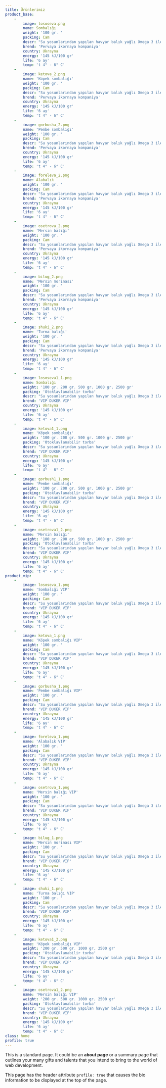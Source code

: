 ```yaml
---
title: Ürünlerimiz
product_base:
    -
        image: lososeva.png
        name: Sombalığı
        weight: '100 gr. '
        packing: Cam
        descr: "Su yosunlarından yapılan havyar balık yağlı Omega 3 ile zengin\r\nZevk özellikleri açısından gerçek havyara yakın"
        brend: 'Pervaya ikornaya kompaniya'
        country: Ukrayna
        energy: '145 kJ/100 gr'
        life: '6 ay'
        temp: 't 4° - 6° C'
    -
        image: ketova_2.png
        name: 'Köpek sombalığı'
        weight: '100 gr. '
        packing: Cam
        descr: "Su yosunlarından yapılan havyar balık yağlı Omega 3 ile zengin\r\nZevk özellikleri açısından gerçek havyara yakın"
        brend: 'Pervaya ikornaya kompaniya'
        country: Ukrayna
        energy: '145 kJ/100 gr'
        life: '6 ay'
        temp: 't 4° - 6° C'
    -
        image: gorbusha_2.png
        name: 'Pembe sombalığı'
        weight: '100 gr. '
        packing: Cam
        descr: "Su yosunlarından yapılan havyar balık yağlı Omega 3 ile zengin\r\nZevk özellikleri açısından gerçek havyara yakın"
        brend: 'Pervaya ikornaya kompaniya'
        country: Ukrayna
        energy: '145 kJ/100 gr'
        life: '6 ay'
        temp: 't 4° - 6° C'
    -
        image: foreleva_2.png
        name: Alabalık
        weight: '100 gr. '
        packing: Cam
        descr: "Su yosunlarından yapılan havyar balık yağlı Omega 3 ile zengin\r\nZevk özellikleri açısından gerçek havyara yakın"
        brend: 'Pervaya ikornaya kompaniya'
        country: Ukrayna
        energy: '145 kJ/100 gr'
        life: '6 ay'
        temp: 't 4° - 6° C'
    -
        image: osetrova_2.png
        name: 'Mersin balığı'
        weight: '100 gr. '
        packing: Cam
        descr: "Su yosunlarından yapılan havyar balık yağlı Omega 3 ile zengin\r\nZevk özellikleri açısından gerçek havyara yakın"
        brend: 'Pervaya ikornaya kompaniya'
        country: Ukrayna
        energy: '145 kJ/100 gr'
        life: '6 ay'
        temp: 't 4° - 6° C'
    -
        image: bilug_2.png
        name: 'Mersin morinası'
        weight: '100 gr. '
        packing: Cam
        descr: "Su yosunlarından yapılan havyar balık yağlı Omega 3 ile zengin\r\nZevk özellikleri açısından gerçek havyara yakın"
        brend: 'Pervaya ikornaya kompaniya'
        country: Ukrayna
        energy: '145 kJ/100 gr'
        life: '6 ay'
        temp: 't 4° - 6° C'
    -
        image: shuki_2.png
        name: 'Turna balığı'
        weight: '100 gr. '
        packing: Cam
        descr: "Su yosunlarından yapılan havyar balık yağlı Omega 3 ile zengin\r\nZevk özellikleri açısından gerçek havyara yakın"
        brend: 'Pervaya ikornaya kompaniya'
        country: Ukrayna
        energy: '145 kJ/100 gr'
        life: '6 ay'
        temp: 't 4° - 6° C'
    -
        image: lososeva1_1.png
        name: Sombalığı
        weight: '100 gr. 200 gr. 500 gr. 1000 gr. 2500 gr'
        packing: 'Otoklavlanabilir torba'
        descr: "Su yosunlarından yapılan havyar balık yağlı Omega 3 ile zengin\r\nZevk özellikleri açısından gerçek havyara yakın"
        brend: 'VIP DUKER VIP'
        country: Ukrayna
        energy: '145 kJ/100 gr'
        life: '6 ay'
        temp: 't 4° - 6° C'
    -
        image: ketova1_1.png
        name: 'Köpek sombalığı'
        weight: '100 gr. 200 gr. 500 gr. 1000 gr. 2500 gr'
        packing: 'Otoklavlanabilir torba'
        descr: "Su yosunlarından yapılan havyar balık yağlı Omega 3 ile zengin\r\nZevk özellikleri açısından gerçek havyara yakın"
        brend: 'VIP DUKER VIP'
        country: Ukrayna
        energy: '145 kJ/100 gr'
        life: '6 ay'
        temp: 't 4° - 6° C'
    -
        image: gorbush1_1.png
        name: 'Pembe sombalığı'
        weight: '100 gr. 200 gr. 500 gr. 1000 gr. 2500 gr'
        packing: 'Otoklavlanabilir torba'
        descr: "Su yosunlarından yapılan havyar balık yağlı Omega 3 ile zengin\r\nZevk özellikleri açısından gerçek havyara yakın"
        brend: 'VIP DUKER VIP'
        country: Ukrayna
        energy: '145 kJ/100 gr'
        life: '6 ay'
        temp: 't 4° - 6° C'
    -
        image: osetrova1_2.png
        name: 'Mersin balığı'
        weight: '100 gr. 200 gr. 500 gr. 1000 gr. 2500 gr'
        packing: 'Otoklavlanabilir torba'
        descr: "Su yosunlarından yapılan havyar balık yağlı Omega 3 ile zengin\r\nZevk özellikleri açısından gerçek havyara yakın"
        brend: 'VIP DUKER VIP'
        country: Ukrayna
        energy: '145 kJ/100 gr'
        life: '6 ay'
        temp: 't 4° - 6° C'
product_vip:
    -
        image: lososeva_1.png
        name: 'Sombalığı VIP'
        weight: '100 gr. '
        packing: Cam
        descr: "Su yosunlarından yapılan havyar balık yağlı Omega 3 ile zengin\r\nZevk özellikleri açısından gerçek havyara yakın"
        brend: 'VIP DUKER VIP'
        country: Ukrayna
        energy: '145 kJ/100 gr'
        life: '6 ay'
        temp: 't 4° - 6° C'
    -
        image: ketova_1.png
        name: 'Köpek sombalığı VIP'
        weight: '100 gr. '
        packing: Cam
        descr: "Su yosunlarından yapılan havyar balık yağlı Omega 3 ile zengin\r\nZevk özellikleri açısından gerçek havyara yakın"
        brend: 'VIP DUKER VIP'
        country: Ukrayna
        energy: '145 kJ/100 gr'
        life: '6 ay'
        temp: 't 4° - 6° C'
    -
        image: gorbusha_1.png
        name: 'Pembe sombalığı VIP'
        weight: '100 gr. '
        packing: Cam
        descr: "Su yosunlarından yapılan havyar balık yağlı Omega 3 ile zengin\r\nZevk özellikleri açısından gerçek havyara yakın"
        brend: 'VIP DUKER VIP'
        country: Ukrayna
        energy: '145 kJ/100 gr'
        life: '6 ay'
        temp: 't 4° - 6° C'
    -
        image: foreleva_1.png
        name: 'Alabalık VIP'
        weight: '100 gr. '
        packing: Cam
        descr: "Su yosunlarından yapılan havyar balık yağlı Omega 3 ile zengin\r\nZevk özellikleri açısından gerçek havyara yakın"
        brend: 'VIP DUKER VIP'
        country: Ukrayna
        energy: '145 kJ/100 gr'
        life: '6 ay'
        temp: 't 4° - 6° C'
    -
        image: osetrova_1.png
        name: 'Mersin balığı VIP'
        weight: '100 gr. '
        packing: Cam
        descr: "Su yosunlarından yapılan havyar balık yağlı Omega 3 ile zengin\r\nZevk özellikleri açısından gerçek havyara yakın"
        brend: 'VIP DUKER VIP'
        country: Ukrayna
        energy: '145 kJ/100 gr'
        life: '6 ay'
        temp: 't 4° - 6° C'
    -
        image: bilug_1.png
        name: 'Mersin morinası VIP'
        weight: '100 gr. '
        packing: Cam
        descr: "Su yosunlarından yapılan havyar balık yağlı Omega 3 ile zengin\r\nZevk özellikleri açısından gerçek havyara yakın"
        brend: 'VIP DUKER VIP'
        country: Ukrayna
        energy: '145 kJ/100 gr'
        life: '6 ay'
        temp: 't 4° - 6° C'
    -
        image: shuki_1.png
        name: 'Turna balığı VIP'
        weight: '100 gr. '
        packing: Cam
        descr: "Su yosunlarından yapılan havyar balık yağlı Omega 3 ile zengin\r\nZevk özellikleri açısından gerçek havyara yakın"
        brend: 'VIP DUKER VIP'
        country: Ukrayna
        energy: '145 kJ/100 gr'
        life: '6 ay'
        temp: 't 4° - 6° C'
    -
        image: ketova1_2.png
        name: 'Köpek sombalığı VIP'
        weight: '200 gr. 500 gr. 1000 gr. 2500 gr'
        packing: 'Otoklavlanabilir torba'
        descr: "Su yosunlarından yapılan havyar balık yağlı Omega 3 ile zengin\r\nZevk özellikleri açısından gerçek havyara yakın"
        brend: 'VIP DUKER VIP'
        country: Ukrayna
        energy: '145 kJ/100 gr'
        life: '6 ay'
        temp: 't 4° - 6° C'
    -
        image: osetrova1_2.png
        name: 'Mersin balığı VIP'
        weight: '200 gr. 500 gr. 1000 gr. 2500 gr'
        packing: 'Otoklavlanabilir torba'
        descr: "Su yosunlarından yapılan havyar balık yağlı Omega 3 ile zengin\r\nZevk özellikleri açısından gerçek havyara yakın"
        brend: 'VIP DUKER VIP'
        country: Ukrayna
        energy: '145 kJ/100 gr'
        life: '6 ay'
        temp: 't 4° - 6° C'
class: home
profile: true
---
```


This is a standard page. It could be an **about page** or a summary page that outlines your many gifts and talents that you intend to bring to the world of web development.

This page has the header attribute `profile: true` that causes the bio information to be displayed at the top of the page.